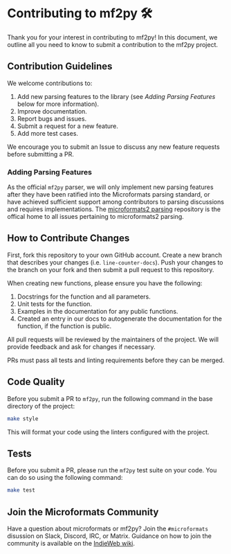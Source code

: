# Contributing to mf2py 🛠️

Thank you for your interest in contributing to mf2py! In this document, we outline all you need to know to submit a contribution to the mf2py project.

## Contribution Guidelines

We welcome contributions to:

1. Add new parsing features to the library (see *Adding Parsing Features* below for more information).
2. Improve documentation.
3. Report bugs and issues.
4. Submit a request for a new feature.
5. Add more test cases.

We encourage you to submit an Issue to discuss any new feature requests before submitting a PR.

### Adding Parsing Features

As the official `mf2py` parser, we will only implement new parsing features after they have been ratified into the Microformats parsing standard, or have achieved sufficient support among contributors to parsing discussions and requires implementations. The [microformats2 parsing](https://github.com/microformats/microformats2-parsing/issues) repository is the offical home to all issues pertaining to microformats2 parsing.

## How to Contribute Changes

First, fork this repository to your own GitHub account. Create a new branch that describes your changes (i.e. `line-counter-docs`). Push your changes to the branch on your fork and then submit a pull request to this repository.

When creating new functions, please ensure you have the following:

1. Docstrings for the function and all parameters.
2. Unit tests for the function.
3. Examples in the documentation for any public functions.
4. Created an entry in our docs to autogenerate the documentation for the function, if the function is public.

All pull requests will be reviewed by the maintainers of the project. We will provide feedback and ask for changes if necessary.

PRs must pass all tests and linting requirements before they can be merged.

## Code Quality

Before you submit a PR to `mf2py`, run the following command in the base directory of the project:

```bash
make style
```

This will format your code using the linters configured with the project.

## Tests

Before you submit a PR, please run the `mf2py` test suite on your code. You can do so using the following command:

```bash
make test
```

## Join the Microformats Community

Have a question about microformats or mf2py? Join the `#microformats` disussion on Slack, Discord, IRC, or Matrix. Guidance on how to join the community is available on the [IndieWeb wiki](https://indieweb.org/discuss).
